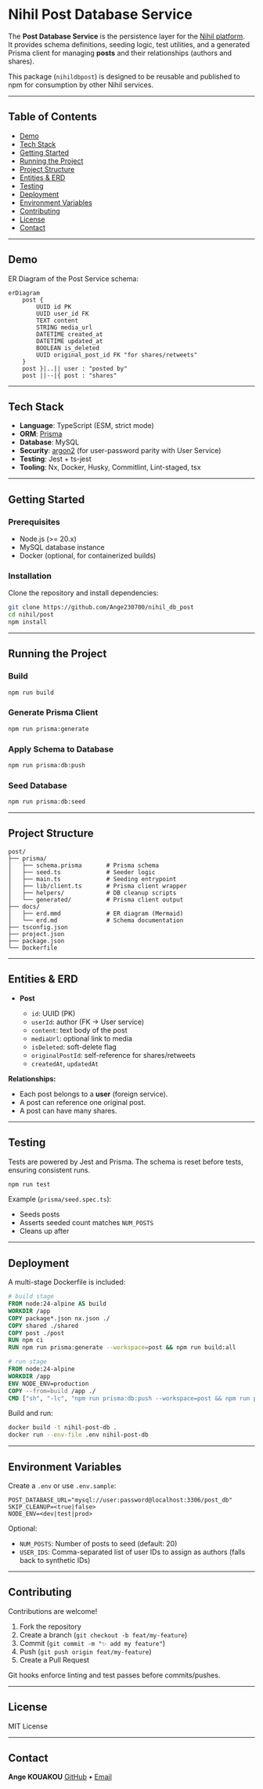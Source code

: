 <!-- nihil_databases\post\README.md -->

# Nihil Post Database Service

<!-- ![Nihil Logo](link-to-logo.png) -->

The **Post Database Service** is the persistence layer for the [Nihil platform](https://github.com/Ange230700/nihil_db_post).  
It provides schema definitions, seeding logic, test utilities, and a generated Prisma client for managing **posts** and their relationships (authors and shares).

This package (`nihildbpost`) is designed to be reusable and published to npm for consumption by other Nihil services.

---

## Table of Contents
- [Demo](#demo)
- [Tech Stack](#tech-stack)
- [Getting Started](#getting-started)
- [Running the Project](#running-the-project)
- [Project Structure](#project-structure)
- [Entities & ERD](#entities--erd)
- [Testing](#testing)
- [Deployment](#deployment)
- [Environment Variables](#environment-variables)
- [Contributing](#contributing)
- [License](#license)
- [Contact](#contact)

---

## Demo

ER Diagram of the Post Service schema:

```mermaid
erDiagram
    post {
        UUID id PK
        UUID user_id FK
        TEXT content
        STRING media_url
        DATETIME created_at
        DATETIME updated_at
        BOOLEAN is_deleted
        UUID original_post_id FK "for shares/retweets"
    }
    post }|..|| user : "posted by"
    post ||--|{ post : "shares"
````

---

## Tech Stack

* **Language**: TypeScript (ESM, strict mode)
* **ORM**: [Prisma](https://www.prisma.io/)
* **Database**: MySQL
* **Security**: [argon2](https://www.npmjs.com/package/argon2) (for user-password parity with User Service)
* **Testing**: Jest + ts-jest
* **Tooling**: Nx, Docker, Husky, Commitlint, Lint-staged, tsx

---

## Getting Started

### Prerequisites

* Node.js (>= 20.x)
* MySQL database instance
* Docker (optional, for containerized builds)

### Installation

Clone the repository and install dependencies:

```bash
git clone https://github.com/Ange230700/nihil_db_post
cd nihil/post
npm install
```

---

## Running the Project

### Build

```bash
npm run build
```

### Generate Prisma Client

```bash
npm run prisma:generate
```

### Apply Schema to Database

```bash
npm run prisma:db:push
```

### Seed Database

```bash
npm run prisma:db:seed
```

---

## Project Structure

```
post/
├── prisma/
│   ├── schema.prisma       # Prisma schema
│   ├── seed.ts             # Seeder logic
│   ├── main.ts             # Seeding entrypoint
│   ├── lib/client.ts       # Prisma client wrapper
│   ├── helpers/            # DB cleanup scripts
│   └── generated/          # Prisma client output
├── docs/
│   ├── erd.mmd             # ER diagram (Mermaid)
│   └── erd.md              # Schema documentation
├── tsconfig.json
├── project.json
├── package.json
└── Dockerfile
```

---

## Entities & ERD

* **Post**

  * `id`: UUID (PK)
  * `userId`: author (FK → User service)
  * `content`: text body of the post
  * `mediaUrl`: optional link to media
  * `isDeleted`: soft-delete flag
  * `originalPostId`: self-reference for shares/retweets
  * `createdAt`, `updatedAt`

**Relationships:**

* Each post belongs to a **user** (foreign service).
* A post can reference one original post.
* A post can have many shares.

---

## Testing

Tests are powered by Jest and Prisma.
The schema is reset before tests, ensuring consistent runs.

```bash
npm run test
```

Example (`prisma/seed.spec.ts`):

* Seeds posts
* Asserts seeded count matches `NUM_POSTS`
* Cleans up after

---

## Deployment

A multi-stage Dockerfile is included:

```dockerfile
# build stage
FROM node:24-alpine AS build
WORKDIR /app
COPY package*.json nx.json ./
COPY shared ./shared
COPY post ./post
RUN npm ci
RUN npm run prisma:generate --workspace=post && npm run build:all

# run stage
FROM node:24-alpine
WORKDIR /app
ENV NODE_ENV=production
COPY --from=build /app ./
CMD ["sh", "-lc", "npm run prisma:db:push --workspace=post && npm run prisma:db:seed --workspace=post && tail -f /dev/null"]
```

Build and run:

```bash
docker build -t nihil-post-db .
docker run --env-file .env nihil-post-db
```

---

## Environment Variables

Create a `.env` or use `.env.sample`:

```env
POST_DATABASE_URL="mysql://user:password@localhost:3306/post_db"
SKIP_CLEANUP=<true|false>
NODE_ENV=<dev|test|prod>
```

Optional:

* `NUM_POSTS`: Number of posts to seed (default: 20)
* `USER_IDS`: Comma-separated list of user IDs to assign as authors (falls back to synthetic IDs)

---

## Contributing

Contributions are welcome!

1. Fork the repository
2. Create a branch (`git checkout -b feat/my-feature`)
3. Commit (`git commit -m "✨ add my feature"`)
4. Push (`git push origin feat/my-feature`)
5. Create a Pull Request

Git hooks enforce linting and test passes before commits/pushes.

---

## License

MIT License

---

## Contact

**Ange KOUAKOU**
[GitHub](https://github.com/Ange230700) • [Email](mailto:kouakouangeericstephane@gmail.com)
